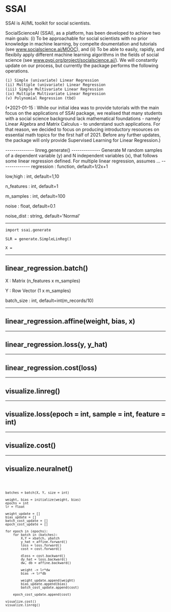 # SSAI

SSAI is AI/ML toolkit for social scientists. 

SocialScienceAI (SSAI), as a platform, has been developed to achieve two main goals: (i) To be approachable for social scientists with no prior knowledge in machine learning, by compelte doumentation and tutorials (see www.socialscience.ai/MOOC), and (ii) To be able to easily, rapidly, and flexibily apply different machine learning algorithms in the fields of social science (see www.pypi.org/project/socialscience.ai/). We will constantly update on our process, but currently the package performs the following operations.  

    (i) Simple (univariate) Linear Regression
    (ii) Multiple (univariate) Linear Regression 
    (iii) Simple Multivariate Linear Regression 
    (iv) Multiple Multivariate Linear Regression  
    (v) Polynomial Regression (tbd) 

(*2021-01-15 : While our initial idea was to provide tutorials with the main focus on the applications of SSAI package, we realised that many students with a social science background lack mathematical foundations - namely Linear Algebra and Matrix Calculus - to understand such applications. For that reason, we decided to focus on producing introductory resources on essential math topics for the first half of 2021. Before any further updates, the package will only provide Supervised Learning for Linear Regression.)

<Supervised Learning: Simple Linear Regression>
--------------
linreg.generate()
--------------
Generate M random samples of a dependent variable (y) and N independent variables (x), that follows some linear regression defined. For multiple linear regression, assumes ... 
--------------
regression : function, default=1/2x+1

low,high : int, default=1,10

n_features : int, default=1

m_samples : int, default=100 

noise : float, default=0.1

noise_dist : string, default='Normal'

--------------

```
import ssai.generate 

SLR = generate.SimpleLinReg()

X = 

```
--------------
linear_regression.batch() 
--------------
X : Matrix (n_features x m_samples)

Y : Row Vector (1 x m_samples)

batch_size : int, default=int(m_records/10)

--------------
linear_regression.affine(weight, bias, x) 
--------------

--------------
linear_regression.loss(y, y_hat) 
--------------

--------------
linear_regression.cost(loss) 
--------------

--------------
visualize.linreg()
--------------

--------------
visualize.loss(epoch = int, sample = int, feature = int) 
--------------

--------------
visualize.cost() 
--------------

--------------
visualize.neuralnet()
--------------

<Code Example>

```
batches = batch(X, Y, size = int)

weight, bias = initialize(weight, bias)
epochs = int 
lr = float 

weight_update = [] 
bias_update = [] 
batch_cost_update = [] 
epoch_cost_update = [] 

for epoch in (epochs): 
    for batch in (batches):
        X,Y = xbatch, ybatch
        y_hat = affine.forward() 
        loss = loss.forward() 
        cost = cost.forward() 
        
        dloss = cost.backward()
        dy_hat = loss.backward()
        dw, db = affine.backward() 
        
        weight -= lr*dw 
        bias -= lr*db 
        
        weight_update.append(weight)
        bias_update.append(bias)
        batch_cost_update.append(cost)
        
    epoch_cost_update.append(cost)
    
visualize.cost() 
visualize.linreg()
```
